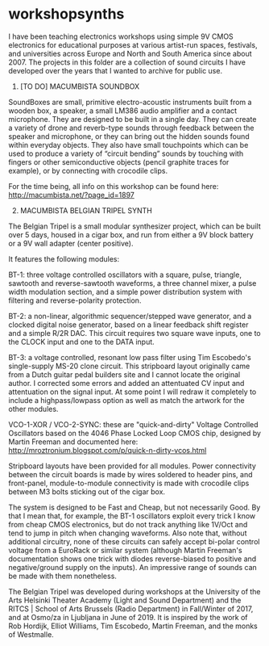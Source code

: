 # workshopsynths

I have been teaching electronics workshops using simple 9V CMOS electronics for educational purposes at various artist-run spaces, festivals, and universities across Europe and North and South America since about 2007. The projects in this folder are a collection of sound circuits I have developed over the years that I wanted to archive for public use.

1. [TO DO] MACUMBISTA SOUNDBOX

SoundBoxes are small, primitive electro-acoustic instruments built from a wooden box, a speaker, a small LM386 audio amplifier and a contact microphone. They are designed to be built in a single day. They can create a variety of drone and reverb-type sounds through feedback between the speaker and microphone, or they can bring out the hidden sounds found within everyday objects. They also have small touchpoints which can be used to produce a variety of “circuit bending” sounds by touching with fingers or other semiconductive objects (pencil graphite traces for example), or by connecting with crocodile clips.

For the time being, all info on this workshop can be found here: http://macumbista.net/?page_id=1897

2. MACUMBISTA BELGIAN TRIPEL SYNTH

The Belgian Tripel is a small modular synthesizer project, which can be built over 5 days, housed in a cigar box, and run from either a 9V block battery or a 9V wall adapter (center positive). 

It features the following modules:

BT-1: three voltage controlled oscillators with a square, pulse, triangle, sawtooth and reverse-sawtooth waveforms, a three channel mixer, a pulse width modulation section, and a simple power distribution system with filtering and reverse-polarity protection.

BT-2: a non-linear, algorithmic sequencer/stepped wave generator, and a clocked digital noise generator, based on a linear feedback shift register and a simple R/2R DAC. This circuit requires two square wave inputs, one to the CLOCK input and one to the DATA input.

BT-3: a voltage controlled, resonant low pass filter using Tim Escobedo's single-supply MS-20 clone circuit. This stripboard layout originally came from a Dutch guitar pedal builders site and I cannot locate the original author. I corrected some errors and added an attentuated CV input and attentuation on the signal input. At some point I will redraw it completely to include a highpass/lowpass option as well as match the artwork for the other modules.

VCO-1-XOR / VCO-2-SYNC: these are "quick-and-dirty" Voltage Controlled Oscillators based on the 4046 Phase Locked Loop CMOS chip, designed by Martin Freeman and documented here: http://mroztronium.blogspot.com/p/quick-n-dirty-vcos.html

Stripboard layouts have been provided for all modules. Power connectivity between the circuit boards is made by wires soldered to header pins, and front-panel, module-to-module connectivity is made with crocodile clips between M3 bolts sticking out of the cigar box.

The system is designed to be Fast and Cheap, but not necessarily Good. By that I mean that, for example, the BT-1 oscillators exploit every trick I know from cheap CMOS electronics, but do not track anything like 1V/Oct and tend to jump in pitch when changing waveforms. Also note that, without additional circuitry, none of these circuits can safely accept bi-polar control voltage from a EuroRack or similar system (although Martin Freeman's documentation shows one trick with diodes reverse-biased to positive and negative/ground supply on the inputs). An impressive range of sounds can be made with them nonetheless.  

The Belgian Tripel was developed during workshops at the University of the Arts Helsinki Theater Academy (Light and Sound Department) and the RITCS | School of Arts Brussels (Radio Department) in Fall/Winter of 2017, and at Osmo/za in Ljubljana in June of 2019. It is inspired by the work of Rob Hordijk, Elliot Williams, Tim Escobedo, Martin Freeman, and the monks of Westmalle. 

